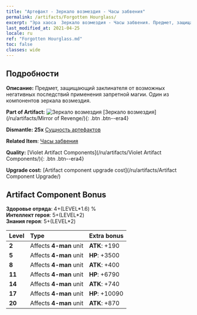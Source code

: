 ```yaml
---
title: "Артефакт - Зеркало возмездия - Часы забвения"
permalink: /artifacts/Forgotten Hourglass/
excerpt: "Эра хаоса  Зеркало возмездия - Часы забвения. Предмет, защищающий заклинателя от возможных негативных последствий применения запретной магии. Один из компонентов зеркала возмездия."
last_modified_at: 2021-04-25
locale: ru
ref: "Forgotten Hourglass.md"
toc: false
classes: wide
---
```




## Подробности

 **Описание:** Предмет, защищающий заклинателя от возможных негативных последствий применения запретной магии. Один из компонентов зеркала возмездия.

 **Part of Artifact:** ![Зеркало возмездия](/images/t/icon_artifact_35.png) [Зеркало возмездия](/ru/artifacts/Mirror of Revenge/){: .btn .btn--era4}

 **Dismantle: 25x** [Сущность артефактов](/ItemsRU/con_905/)

 **Related Item**: [Часы забвения](/ItemsRU/art_143/)

 **Quality:** [Violet Artifact Components](/ru/artifacts/Violet Artifact Components/){: .btn .btn--era4}

 **Upgrade cost:** [Artifact component upgrade cost](/ru/artifacts/Artifact Component Upgrade/)

## Artifact Component Bonus

  **Здоровье отряда**: 4+(LEVEL\*1.6) %<br/>**Интеллект героя**: 5+(LEVEL\*2)<br/>**Знания героя**: 5+(LEVEL\*2)

  |  Level  | Type |    Extra bonus  | 
  |:--------|:-----|:----------------| 
  | **2** | Affects **4-man** unit | **ATK**: +190 | 
  | **5** | Affects **4-man** unit | **HP**: +3500 | 
  | **8** | Affects **4-man** unit | **ATK**: +400 | 
  | **11** | Affects **4-man** unit | **HP**: +6790 | 
  | **14** | Affects **4-man** unit | **ATK**: +740 | 
  | **17** | Affects **4-man** unit | **HP**: +10090 | 
  | **20** | Affects **4-man** unit | **ATK**: +870 | 
